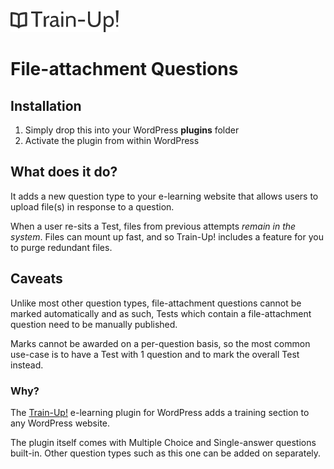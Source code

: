 <img src="https://raw.githubusercontent.com/amk221/train-up/master/docs/img/logo.png" width="173" height="35">

# File-attachment Questions

## Installation

1. Simply drop this into your WordPress __plugins__ folder
2. Activate the plugin from within WordPress

## What does it do?

It adds a new question type to your e-learning website that allows users to upload file(s) in response to a question.

When a user re-sits a Test, files from previous attempts _remain in the system_. Files can mount up fast, and so Train-Up! includes a feature for you to purge redundant files.

## Caveats

Unlike most other question types, file-attachment questions cannot be marked automatically and as such, Tests which contain a file-attachment question need to be manually published.

Marks cannot be awarded on a per-question basis, so the most common use-case is to have a Test with 1 question and to mark the overall Test instead.

### Why?

The [Train-Up!](https://github.com/amk221/train-up) e-learning plugin for WordPress adds a training section to any WordPress website.

The plugin itself comes with Multiple Choice and Single-answer questions built-in. Other question types such as this one can be added on separately.